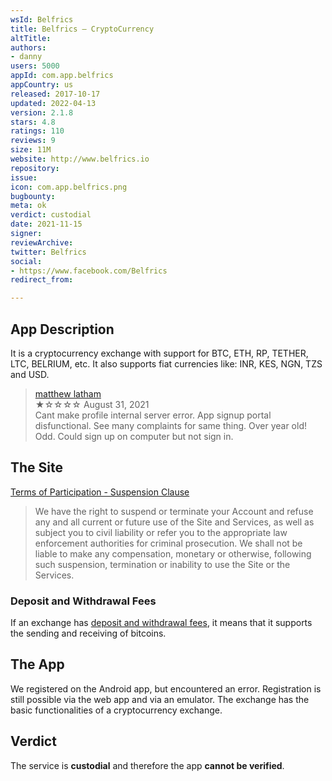```yaml
---
wsId: Belfrics
title: Belfrics – CryptoCurrency
altTitle: 
authors:
- danny
users: 5000
appId: com.app.belfrics
appCountry: us
released: 2017-10-17
updated: 2022-04-13
version: 2.1.8
stars: 4.8
ratings: 110
reviews: 9
size: 11M
website: http://www.belfrics.io
repository: 
issue: 
icon: com.app.belfrics.png
bugbounty: 
meta: ok
verdict: custodial
date: 2021-11-15
signer: 
reviewArchive: 
twitter: Belfrics
social:
- https://www.facebook.com/Belfrics
redirect_from: 

---
```


## App Description

It is a cryptocurrency exchange with support for BTC, ETH, RP, TETHER, LTC, BELRIUM, etc.
It also supports fiat currencies like: INR, KES, NGN, TZS and USD.

> [matthew latham](https://play.google.com/store/apps/details?id=com.app.belfrics&reviewId=gp%3AAOqpTOEF9blRw1ZvvKsbbLCI9vapCqPZisFu1g4uWMIq0lSH7MoSv_XWpRpoeVoZVLeVnc221bcH3ZXmwoGztAQ)<br>
  ★☆☆☆☆ August 31, 2021 <br>
       Cant make profile internal server error. App signup portal disfunctional. See many complaints for same thing. Over year old! Odd. Could sign up on computer but not sign in.

## The Site

[Terms of Participation - Suspension Clause](https://singapore.belfrics.com/terms-conditions/#terms-condition)

> We have the right to suspend or terminate your Account and refuse any and all current or future use of the Site and Services, as well as subject you to civil liability or refer you to the appropriate law enforcement authorities for criminal prosecution. We shall not be liable to make any compensation, monetary or otherwise, following such suspension, termination or inability to use the Site or the Services.

### Deposit and Withdrawal Fees

If an exchange has [deposit and withdrawal fees](https://singapore.belfrics.com/trading-fees/), it means that it supports the sending and receiving of bitcoins.

## The App

We registered on the Android app, but encountered an error. Registration is still possible via the web app and via an emulator. The exchange has the basic functionalities of a cryptocurrency exchange.

## Verdict

The service is **custodial** and therefore the app **cannot be verified**.
